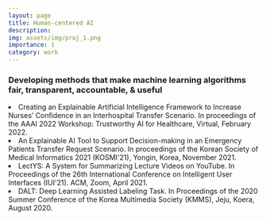 ```yaml
---
layout: page
title: Human-centered AI
description:
img: assets/img/proj_1.png
importance: 1
category: work
---
```


<h3>Developing methods that make machine learning algorithms fair, transparent, accountable, & useful</h3>
<li>Creating an Explainable Artificial Intelligence Framework to Increase Nurses’ Confidence in an Interhospital Transfer Scenario. In proceedings of the AAAI 2022 Workshop: Trustworthy AI for Healthcare, Virtual, February 2022.
</li>
<li>An Explainable AI Tool to Support Decision-making in an Emergency Patients Transfer Request Scenario. In proceedings of the Korean Society of Medical Informatics 2021 (KOSMI'21), Yongin, Korea, November 2021.
</li>
<li>LectYS: A System for Summarizing Lecture Videos on YouTube. In Proceedings of the 26th International Conference on Intelligent User Interfaces (IUI'21). ACM, Zoom, April 2021.
</li>
<li>
DALT: Deep Learning Assisted Labeling Task. In Proceedings of the 2020 Summer Conference of the Korea Multimedia Society (KMMS), Jeju, Koera, August 2020.
</li>
